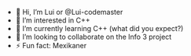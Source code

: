 - 👋 Hi, I’m Lui or @Lui-codemaster
- 👀 I’m interested in C++
- 🌱 I’m currently learning C++ (what did you expect?)
- 💞️ I’m looking to collaborate on the Info 3 project
- ⚡ Fun fact: Mexikaner 

<!---
Lui-codemaster/Lui-codemaster is a ✨ special ✨ repository because its `README.md` (this file) appears on your GitHub profile.
You can click the Preview link to take a look at your changes.
--->
